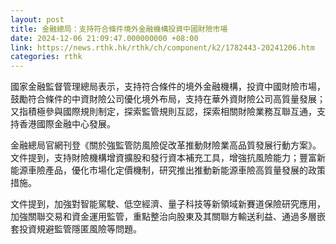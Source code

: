 ```yaml
---
layout: post
title: 金融總局：支持符合條件境外金融機構投資中國財險市場
date: 2024-12-06 21:09:47.000000000 +08:00
link: https://news.rthk.hk/rthk/ch/component/k2/1782443-20241206.htm
categories: rthk
---
```


國家金融監督管理總局表示，支持符合條件的境外金融機構，投資中國財險市場，鼓勵符合條件的中資財險公司優化境外布局，支持在華外資財險公司高質量發展；又指積極參與國際規則制定，探索監管規則互認，探索相關財險業務互聯互通，支持香港國際金融中心發展。

金融總局官網刊登《關於強監管防風險促改革推動財險業高品質發展行動方案》。文件提到，支持財險機構增資擴股和發行資本補充工具，增強抗風險能力；豐富新能源車險產品，優化市場化定價機制，研究推出推動新能源車險高質量發展的政策措施。

文件提到，加強對智能駕駛、低空經濟、量子科技等新領域新賽道保險研究應用，加強關聯交易和資金運用監管，重點整治向股東及其關聯方輸送利益、通過多層嵌套投資規避監管隱匿風險等問題。
